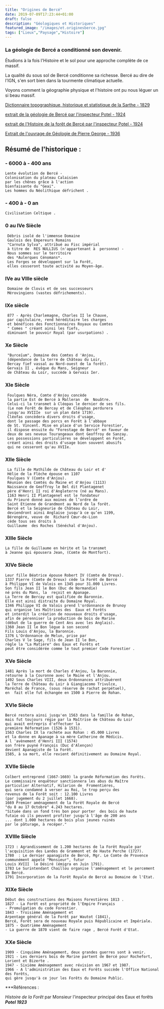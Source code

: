 ```yaml
---
title: "Origines de Bercé"
date: 2019-07-09T17:23:44+01:00
draft: false
description: "Géologiques et Historiques"
featured_image: "/images/et.originesberce.jpg"
tags: ["Lieux","Paysage","Histoire"]
---
```


### La géologie de Bercé a conditionné son devenir.

Étudions à la fois l'Histoire et le sol pour une approche complète de ce massif.

La qualité du sous sol de Bercé conditionne sa richesse.
Bercé au dire de l'IGN, s'en sort bien 
dans la tourmente climatique actuelle.

Voyons comment la géographie physique et l'histoire 
ont pu nous léguer un si beau massif.

[Dictionnaire topographique, historique et statistique de la Sarthe - 1829](/articles/pdf/pesche1829.pdf)

[extrait de la géologie de Bercé par l'inspecteur Potel - 1924](/articles/pdf/extraitgeologiepotel.pdf)

[extrait de l'Histoire de la forêt de Bercé par l'inspecteur Potel - 1924](/articles/pdf/historiqueberceparpotel.pdf)

[Extrait de l'ouvrage de Géologie de Pierre George - 1936](/articles/pdf/geologiepierregeorge.pdf)

## Résumé de l'historique :


  ### - 6000 à - 400 ans  ###
  
    Lente évolution de Bercé -
    Colonisation du plateau Calaisien 
    par les chênes grâce à l'action 
    bienfaisante du "Geai".
    Les hommes du Néolithique défrichent .
    
  ### - 400 à - 0 an ###
  
    Civilisation Celtique .   
    
   ### 0 au IVe Siècle  ###
   
     Débris isolé de l'immense Domaine 
     Gaulois des Empereurs Romains  
     "Carnuta Sylva", attribué au Fisc impérial 
     à titre de  RES NULLIUS (n'appartenant à  personne) -
     Nous sommes sur le territoire 
     des *Aulerques Cénomans*.
     Les Forges se développent sur la Forêt,
     elles cesseront toute activité au Moyen-âge.
     
   ### IVe au VIIIe siècle ###
   
     Domaine de Clovis et de ses successeurs 
     Mérovingiens (vastes défrichements).
     
   ### IXe siècle ###
   
     877 - Après Charlemagne, Charles II le Chauve,
     par capitulaire, rend héréditaire les charges 
     et bénéfices des Fonctionnaires Royaux ou Comtes
     " Comes " créant ainsi les fiefs,
     diminuant le pouvoir Royal (par usurpations) .
     
   ### Xe Siècle ###
   
     "Burceïum", Domaine des Comtes d 'Anjou, 
     (dépendance de la terre de Château du Loir,
     Bercay fief vassal au Nord-ouest de la forêt).
     Gervais II , évêque du Mans, Seigneur
     de Château du Loir, succède à Gervais Ier. 
      
   ### XIe Siècle  ###
   
     Foulques Néra, Comte d'Anjou concède 
     la partie Est de Bercé à Malleran  de  Nouâtre.
     Celui-ci la transmet à Cléopas le dernier de ses fils.
     (Le nom Forêt de Bercay et de Cléophas perdurera
     jusqu'au XVIIIe  sur un plan daté 1719).
     Cléofas concèdera divers droits d'usage, 
     dont le passage des porcs en Forêt à l'abbaye 
     de St. Vincent. Mise en place d'un Service Forestier, 
     il dispose ensuite du "Forestage de Bercé" en faveur de 
     deux de ses neveux Tourangeaux dont Geoffroy de Sanzay.
     Les possessions particulières se développent en Forêt, 
     créant ainsi des droits d'usage bien souvent abusifs
     qui ne cesseront qu'au XVIIe. 
     
   ### XIIe Siècle  ### 
   
     La fille de Mathilde de Château du Loir et d' 
     Hélie de la Flèche épouse en 1107 
     Foulques V (Comte d'Anjou).
     Réunion des Comtés du Maine et d'Anjou (1113) 
     Naissance de Geoffroy le Bel dit Plantagenet 
     père d'Henri II roi d'Angleterre (né au Mans).
     1163 Henri II Plantagenet est le fondateur 
     du Prieuré donné aux moines de l’ordre de
     Saint Etienne de Grandmont au Nord de la forêt.  
     Bercé et la Seigneurie de Château du Loir, 
     deviendront ainsi Anglaise jusqu'à ce qu’en 1199,
     Bérengère, veuve de  Richard Cœur-de-Lion 
     cède tous ses droits à 
     Guillaume  des Roches (Sénéchal d'Anjou).
     
    
   ### XIIIe Siècle  ### 
  
    La fille de Guillaume en hérite et la transmet
    à Jeanne qui épousera Jean, (Comte de Montfort).
   
    
   ### XIVe Siècle ###
   
    Leur fille Béatrice épouse Robert IV (Comte de Dreux).
    1337 Pierre (Comte de Dreux) cède la Forêt de Bercé
    à Philippe VI de Valois en 1345 pour 31.000 Livres. 
    Son fils Jean II le Bon (Duc de Normandie) 
    né près du Mans, la  reçoit en Apanage.
    La Terre de Bercay est qualifiée de Baronnie.
    Elle est ainsi distraite du Domaine Royal.
    1346 Philippe VI de Valois prend l'ordonnance de Brunoy
    qui organise les Maîtrises des  Eaux et Forêts
    et interdit la création de nouveaux droits d'usage, 
    afin de pérenniser la production de bois de Marine 
    (début de la guerre de Cent Ans avec les Anglais).
    1360 Jean II le Bon lègue à son second 
    Fils Louis d'Anjou, la Baronnie.
    1376 L'Ordonnance de Melun, prise par
    Charles V le Sage, fils de Jean II le Bon,
    règle la "La Matière" des Eaux et Forêts et
    peut être considérée comme le tout premier Code Forestier .
   
   ### XVe Siècle   ###
   
    1481 Après la mort de Charles d'Anjou, la Baronnie,
    retourne à la Couronne avec le Maine et l'Anjou.
    1492 Sous Charles VIII, deux Ordonnances attribuèrent 
    la Terre de Château du Loir à Giangiacomo Trivulce,
    Maréchal de France, (sous réserve de rachat perpétuel), 
    en  fait elle fut échangée en 1500 à Pierre de Rohan.
    
   ### XVIe Siècle ###
   
    Bercé restera ainsi jusqu'en 1563 dans la famille de Rohan, 
    mais fut toujours régie par la Maîtrise de Château du Loir
    qui avait entrepris d'effectuer la 
    première Réformation (1526 à 1531).
    1563 Charles IX la rachète aux Rohan : 45.000 Livres 
    et la donne en Apanage à sa mère Catherine de Médicis.  
    A l 'avènement d'Henri III (1574) 
    son frère puyné François (Duc d'Alençon)
    devient Apanagiste de la Forêt. 
    1585, à sa mort, elle revient définitivement au Domaine Royal. 
    
   ### XVIIe Siècle ###
   
    Colbert entreprend (1667-1669) la grande Réformation des Forêts.
    Le commissaire enquêteur sanctionnera les abus du Maître
    particulier Alternatif, Hilarion de  Fromentières, 
    qui sera condamné à verser au Roi, le trop perçu des 
    revenus de la Forêt soit : 12.100 Livres
    (par jugement du 2 juillet 1668).
    1669 Premier aménagement de la Forêt Royale de Bercé
    "du 8 au 17 Octobre" 4.243 hectares. 
    "Située dans un fond très bon pour porter  des bois de haute 
    futaie où ils peuvent profiter jusqu'à l'âge de 200 ans 
    ... dont 1.000 hectares de bois plus jeunes ruinés
    par le pâturage, à recéper."
    
   ### XVIIIe Siècle ###
   
    1723 : Agrandissement de 1.200 hectares de la Forêt Royale par 
    l'acquisition des Landes de Grammont et de Haute Perche (1727). 
    1780  : Le dernier apanagiste de Bercé, Mgr. Le Comte de Provence 
    communément appelé "Monsieur", futur  
    Louis XVIII  le Désiré (émigra en Juin 1791). 
    1783 Le Surintendant Chaillou organise l'aménagement et le percement de Bercé.
    1791 Incorporation de la Forêt Royale de Bercé au Domaine de l'Etat.
    
  ###  XIXe Siècle ###
  
    Début des constructions des Maisons Forestières 1813 .
    1827 - La Forêt est propriété de l'Empire Français 
    - Promulgation du code Forestier.
    1843 - Troisième Aménagement et
    Arpentage général de la Forêt par Wautot (1841),
    Bercé, Forêt sera de nouveau Royale puis Républicaine et Impériale.
    1875 - Quatrième Aménagement 
    - La guerre de 1870 vient de faire rage , Bercé Forêt d'Etat.
    
   ### XXe Siècle ###
   
    1909 - Cinquième Aménagement, deux grandes guerres sont à venir.
    1921 - Les derniers bois de Marine partent de Bercé pour Rochefort, Lorient et Bizerte .
    1947 - Sixième Aménagement avec révision en 1967 et 1987.
    1966 - A l'administration des Eaux et Forêts succède l'Office National des Forêts, 
    qui gère jusqu'à ce jour les Forêts du Domaine Public. 

***Références : 

*Histoire de la Forêt* par Monsieur l'inspecteur principal des Eaux et forêts  ***Potel 1923***
